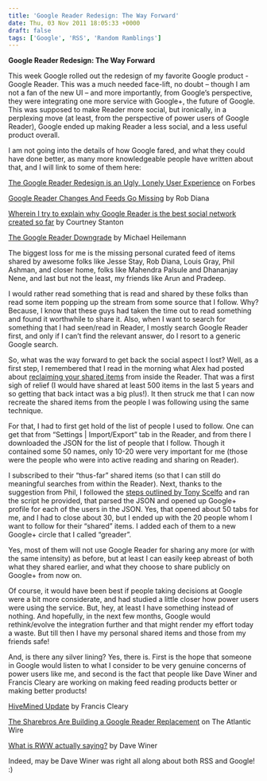 ```yaml
---
title: 'Google Reader Redesign: The Way Forward'
date: Thu, 03 Nov 2011 18:05:33 +0000
draft: false
tags: ['Google', 'RSS', 'Random Ramblings']
---
```


**Google Reader Redesign: The Way Forward**

This week Google rolled out the redesign of my favorite Google product - Google Reader. This was a much needed face-lift, no doubt – though I am not a fan of the new UI – and more importantly, from Google’s perspective, they were integrating one more service with Google+, the future of Google. This was supposed to make Reader more social, but ironically, in a perplexing move (at least, from the perspective of power users of Google Reader), Google ended up making Reader a less social, and a less useful product overall.

I am not going into the details of how Google fared, and what they could have done better, as many more knowledgeable people have written about that, and I will link to some of them here:

[The Google Reader Redesign is an Ugly, Lonely User Experience](http://www.forbes.com/sites/erikkain/2011/11/02/the-google-reader-redesign-is-an-ugly-lonely-user-experience/) on Forbes

[Google Reader Changes And Feeds Go Missing](http://regulargeek.com/2011/11/01/google-reader-changes-and-feeds-go-missing/) by Rob Diana

[Wherein I try to explain why Google Reader is the best social network created so far](http://kirbybits.wordpress.com/2011/10/21/wherein-i-try-to-explain-why-google-reader-is-the-best-social-network-created-so-far/) by Courtney Stanton

[The Google Reader Downgrade](http://binarybonsai.com/2011/11/02/the-google-reader-downgrade/) by Michael Heilemann

The biggest loss for me is the missing personal curated feed of items shared by awesome folks like Jesse Stay, Rob Diana, Louis Gray, Phil Ashman, and closer home, folks like Mahendra Palsule and Dhananjay Nene, and last but not the least, my friends like Arun and Pradeep.

I would rather read something that is read and shared by these folks than read some item popping up the stream from some source that I follow. Why? Because, I know that these guys had taken the time out to read something and found it worthwhile to share it. Also, when I want to search for something that I had seen/read in Reader, I mostly search Google Reader first, and only if I can’t find the relevant answer, do I resort to a generic Google search.

So, what was the way forward to get back the social aspect I lost? Well, as a first step, I remembered that I read in the morning what Alex had posted about [reclaiming your shared items](http://googlesystem.blogspot.com/2011/11/read-your-shared-items-in-google-reader.html) from inside the Reader. That was a first sigh of relief (I would have shared at least 500 items in the last 5 years and so getting that back intact was a big plus!). It then struck me that I can now recreate the shared items from the people I was following using the same technique.

For that, I had to first get hold of the list of people I used to follow. One can get that from “Settings | Import/Export” tab in the Reader, and from there I downloaded the JSON for the list of people that I follow. Though it contained some 50 names, only 10-20 were very important for me (those were the people who were into active reading and sharing on Reader).

I subscribed to their “thus-far” shared items (so that I can still do meaningful searches from within the Reader). Next, thanks to the suggestion from Phil, I followed the [steps outlined by Tony Scelfo](https://plus.google.com/110371866564374610674/posts/7YKJZjShCUF) and ran the script he provided, that parsed the JSON and opened up Google+ profile for each of the users in the JSON. Yes, that opened about 50 tabs for me, and I had to close about 30, but I ended up with the 20 people whom I want to follow for their “shared” items. I added each of them to a new Google+ circle that I called “greader”.

Yes, most of them will not use Google Reader for sharing any more (or with the same intensity) as before, but at least I can easily keep abreast of both what they shared earlier, and what they choose to share publicly on Google+ from now on.

Of course, it would have been best if people taking decisions at Google were a bit more considerate, and had studied a little closer how power users were using the service. But, hey, at least I have something instead of nothing. And hopefully, in the next few months, Google would rethink/evolve the integration further and that might render my effort today a waste. But till then I have my personal shared items and those from my friends safe!

And, is there any silver lining? Yes, there is. First is the hope that someone in Google would listen to what I consider to be very genuine concerns of power users like me, and second is the fact that people like Dave Winer and Francis Cleary are working on making feed reading products better or making better products!

[HiveMined Update](https://plus.google.com/110805491250386698039/posts/1tUXTTE5bTE) by Francis Cleary

[The Sharebros Are Building a Google Reader Replacement](http://www.theatlanticwire.com/technology/2011/10/sharebros-are-building-google-reader-replacement/44307/) on The Atlantic Wire

[What is RWW actually saying?](http://scripting.com/stories/2011/11/02/whatIsRwwWebActuallySaying.html) by Dave Winer

Indeed, may be Dave Winer was right all along about both RSS and Google! :)
